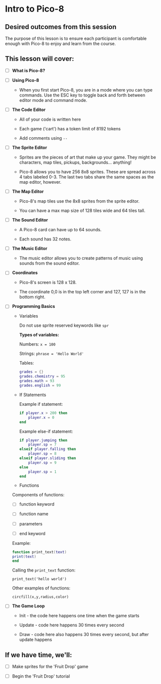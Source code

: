 # Intro to Pico-8

## Desired outcomes from this session

The purpose of this lesson is to ensure each participant is comfortable enough with Pico-8 to enjoy and learn from the course. 

## This lesson will cover:

- [ ] **What is Pico-8?**

- [ ] **Using Pico-8**

	- When you first start Pico-8, you are in a mode where you can type commands. Use the ESC key to toggle back and forth between editor mode and command mode. 

- [ ] **The Code Editor**

	- All of your code is written here

	- Each game ('cart') has a token limit of 8192 tokens

	- Add comments using `--`

- [ ] **The Sprite Editor**

	- Sprites are the pieces of art that make up your game. They might be characters, map tiles, pickups, backgrounds... anything!

	- Pico-8 allows you to have 256 8x8 sprites. These are spread across 4 tabs labeled 0-3. The last two tabs share the same spaces as the map editor, however. 

- [ ] **The Map Editor**

	- Pico-8's map tiles use the 8x8 sprites from the sprite editor.

	- You can have a max map size of 128 tiles wide and 64 tiles tall. 

- [ ] **The Sound Editor**

	- A Pico-8 card can have up to 64 sounds. 

	- Each sound has 32 notes.

- [ ] **The Music Editor**

	- The music editor allows you to create patterns of music using sounds from the sound editor. 

- [ ] **Coordinates**

	- Pico-8's screen is 128 x 128.

	- The coordinate 0,0 is in the top left corner and 127, 127 is in the bottom right.

- [ ] **Programming Basics**

	- Variables
		
		Do not use sprite reserved keywords like `spr`

		**Types of variables:**

		Numbers: 
		`x = 100`

		Strings: 
		`phrase = 'Hello World'`
		
		Tables: 

		```lua
		grades = {}
		grades.chemistry = 95
		grades.math = 93
		grades.english = 99
		```

	- If Statements
		
		Example if statement:

		```lua
		if player.x > 200 then
			player.x = 0
		end
		```

		Example else-if statement:

		```lua
		if player.jumping then
			player.sp = 7
		elseif player.falling then 
			player.sp = 8
		elseif player.sliding then
			player.sp = 9
		else 
			player.sp = 1
		end
		```
		

	- Functions
	
	Components of functions:
	- [ ] function keyword
	- [ ] function name
	- [ ] parameters
	- [ ] end keyword


	Example:

	```lua
	function print_text(text)
	print(text)
	end
	```
	Calling the `print_text` function:

	`print_text('hello world')`


	Other examples of functions:
	
	`circfill(x,y,radius,color)`

- [ ] **The Game Loop**

	- Init - the code here happens one time when the game starts

	- Update - code here happens 30 times every second

	- Draw - code here also happens 30 times every second, but after update happens

## If we have time, we'll:

- [ ] Make sprites for the 'Fruit Drop' game

- [ ] Begin the 'Fruit Drop' tutorial

